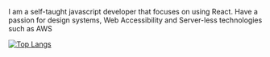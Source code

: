 I am a self-taught javascript developer that focuses on using React. Have a passion for design systems, Web Accessibility and Server-less technologies such as AWS 


[![Top Langs](https://github-readme-stats.vercel.app/api/top-langs/?username=matthewdavis18)](https://github.com/matthewdavis18/github-readme-stats)
